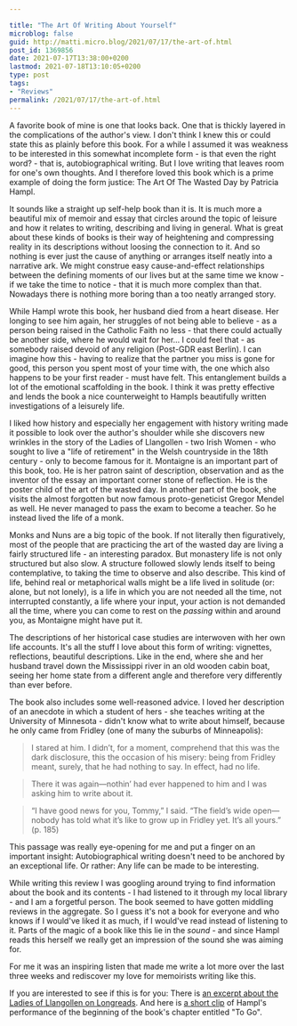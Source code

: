 ```yaml
---

title: "The Art Of Writing About Yourself"
microblog: false
guid: http://matti.micro.blog/2021/07/17/the-art-of.html
post_id: 1369856
date: 2021-07-17T13:38:00+0200
lastmod: 2021-07-18T13:10:05+0200
type: post
tags:
- "Reviews"
permalink: /2021/07/17/the-art-of.html
---
```

A favorite book of mine is one that looks back. One that is thickly layered in the complications of the author's view. I don't think I knew this or could state this as plainly before this book. For a while I assumed it was weakness to be interested in this somewhat incomplete form - is that even the right word? - that is, autobiographical writing. But I love writing that leaves room for one's own thoughts. And I therefore loved this book which is a prime example of doing the form justice: The Art Of The Wasted Day by Patricia Hampl.

It sounds like a straight up self-help book than it is. It is much more a beautiful mix of memoir and essay that circles around the topic of leisure and how it relates to writing, describing and living in general. What is great about these kinds of books is their way of heightening and compressing reality in its descriptions without loosing the connection to it. And so nothing is ever just the cause of anything or arranges itself neatly into a narrative ark. We might construe easy cause-and-effect relationships between the defining moments of our lives but at the same time we know - if we take the time to notice - that it is much more complex than that. Nowadays there is nothing more boring than a too neatly arranged story.

While Hampl wrote this book, her husband died from a heart disease. Her longing to see him again, her struggles of not being able to believe - as a person being raised in the Catholic Faith no less - that there could actually be another side, where he would wait for her… I could feel that - as somebody raised devoid of any religion (Post-GDR east Berlin). I can imagine how this - having to realize that the partner you miss is gone for good, this person you spent most of your time with, the one which also happens to be your first reader - must have felt. This entanglement builds a lot of the emotional scaffolding in the book. I think it was pretty effective and lends the book a nice counterweight to Hampls beautifully written investigations of a leisurely life.

I liked how history and especially her engagement with history writing made it possible to look over the author's shoulder while she discovers new wrinkles in the story of the Ladies of Llangollen - two Irish Women - who sought to live a "life of retirement" in the Welsh countryside in the 18th century - only to become famous for it. Montaigne is an important part of this book, too. He is her patron saint of description, observation and as the inventor of the essay an important corner stone of reflection. He is the poster child of the art of the wasted day. In another part of the book, she visits the almost forgotten but now famous proto-geneticist Gregor Mendel as well. He never managed to pass the exam to become a teacher. So he instead lived the life of a monk.

Monks and Nuns are a big topic of the book. If not literally then figuratively, most of the people that are practicing the art of the wasted day are living a fairly structured life - an interesting paradox. But monastery life is not only structured but also slow. A structure followed slowly lends itself to being contemplative, to taking the time to observe and also describe. This kind of life, behind real or metaphorical walls might be a life lived in solitude (or: alone, but not lonely), is a life in which you are not needed all the time, not  interrupted constantly, a life where your input, your action is not demanded all the time, where you can come to rest on the *passing* within and around you, as Montaigne might have put it.

The descriptions of her historical case studies are interwoven with her own life accounts. It's all the stuff I love about this form of writing: vignettes, reflections, beautiful descriptions. Like in the end, where she and her husband travel down the Mississippi river in an old wooden cabin boat, seeing her home state from a different angle and therefore very differently than ever before.

The book also includes some well-reasoned advice. I loved her description of an anecdote in which a student of hers - she teaches writing at the University of Minnesota - didn't know what to write about himself, because he only came from Fridley (one of many the suburbs of Minneapolis):

>I stared at him. I didn’t, for a moment, comprehend that this was the dark disclosure, this the occasion of his misery: being from Fridley meant, surely, that he had nothing to say. In effect, had no life.

>There it was again—nothin’ had ever happened to him and I was asking him to write about it.

>“I have good news for you, Tommy,” I said. “The field’s wide open—nobody has told what it’s like to grow up in Fridley yet. It’s all yours.” (p. 185)

This passage was really eye-opening for me and put a finger on an important insight: Autobiographical writing doesn't need to be anchored by an exceptional life. Or rather: Any life can be made to be interesting.

While writing this review I was googling around trying to find information about the book and its contents - I had listened to it through my local library - and I am a forgetful person. The book seemed to have gotten middling reviews in the aggregate. So I guess it's not a book for everyone and who knows if I would've liked it as much, if I would've read instead of listening to it. Parts of the magic of a book like this lie in the *sound* - and since Hampl reads this herself we really get an impression of the sound she was aiming for.

For me it was an inspiring listen that made me write a lot more over the last three weeks and rediscover my love for memoirists writing like this.

If you are interested to see if this is for you: There is [an excerpt about the Ladies of Llangollen on Longreads](https://longreads.com/2018/04/17/the-ladies-who-were-famous-for-wanting-to-be-left-alone/). And here is [a short clip](https://www.audiofilemagazine.com/reviews/read/140858/the-art-of-the-wasted-day-by-patricia-hampl-read-by-patricia-hampl/) of Hampl's performance of the beginning of the book's chapter entitled "To Go".
